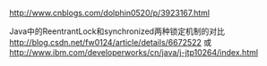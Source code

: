 http://www.cnblogs.com/dolphin0520/p/3923167.html

Java中的ReentrantLock和synchronized两种锁定机制的对比
http://blog.csdn.net/fw0124/article/details/6672522
或
http://www.ibm.com/developerworks/cn/java/j-jtp10264/index.html